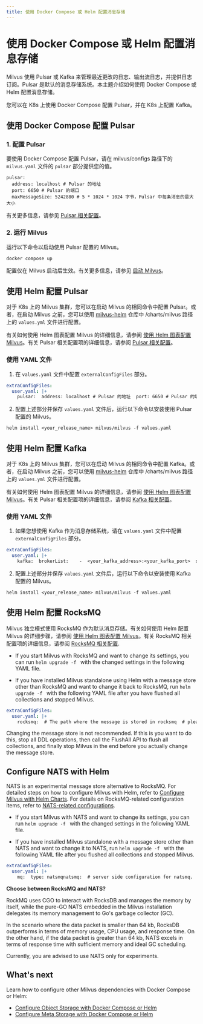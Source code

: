 ```yaml
---
title: 使用 Docker Compose 或 Helm 配置消息存储
---
```


# 使用 Docker Compose 或 Helm 配置消息存储

Milvus 使用 Pulsar 或 Kafka 来管理最近更改的日志、输出流日志，并提供日志订阅。Pulsar 是默认的消息存储系统。本主题介绍如何使用 Docker Compose 或 Helm 配置消息存储。

您可以在 K8s 上使用 Docker Compose 配置 Pulsar，并在 K8s 上配置 Kafka。

## 使用 Docker Compose 配置 Pulsar

### 1. 配置 Pulsar

要使用 Docker Compose 配置 Pulsar，请在 milvus/configs 路径下的 `milvus.yaml` 文件的 `pulsar` 部分提供您的值。

```
pulsar:
  address: localhost # Pulsar 的地址
  port: 6650 # Pulsar 的端口
  maxMessageSize: 5242880 # 5 * 1024 * 1024 字节，Pulsar 中每条消息的最大大小
```

有关更多信息，请参见 [Pulsar 相关配置](configure_pulsar.md)。

### 2. 运行 Milvus

运行以下命令以启动使用 Pulsar 配置的 Milvus。

```
docker compose up
```

<div class="alert note">配置仅在 Milvus 启动后生效。有关更多信息，请参见 <a href=https://milvus.io/docs/install_standalone-docker.md#Start-Milvus>启动 Milvus</a>。</div>

## 使用 Helm 配置 Pulsar

对于 K8s 上的 Milvus 集群，您可以在启动 Milvus 的相同命令中配置 Pulsar。或者，在启动 Milvus 之前，您可以使用 [milvus-helm](https://github.com/milvus-io/milvus-helm) 仓库中 /charts/milvus 路径上的 `values.yml` 文件进行配置。

有关如何使用 Helm 图表配置 Milvus 的详细信息，请参阅 [使用 Helm 图表配置 Milvus](configure-helm.md)。有关 Pulsar 相关配置项的详细信息，请参阅 [Pulsar 相关配置](configure_pulsar.md)。

### 使用 YAML 文件

1. 在 `values.yaml` 文件中配置 `externalConfigFiles` 部分。

```yaml
extraConfigFiles:
  user.yaml: |+
    pulsar:  address: localhost # Pulsar 的地址  port: 6650 # Pulsar 的端口  webport: 80 # Pulsar 的 Web 端口，如果直接连接而不需要代理，则应使用 8080  maxMessageSize: 5242880 # 5 * 1024 * 1024 字节，Pulsar 中每条消息的最大大小  tenant: public  namespace: default
```

2. 配置上述部分并保存 `values.yaml` 文件后，运行以下命令以安装使用 Pulsar 配置的 Milvus。

```shell
helm install <your_release_name> milvus/milvus -f values.yaml
```

## 使用 Helm 配置 Kafka

对于 K8s 上的 Milvus 集群，您可以在启动 Milvus 的相同命令中配置 Kafka。或者，在启动 Milvus 之前，您可以使用 [milvus-helm](https://github.com/milvus-io/milvus-helm) 仓库中 /charts/milvus 路径上的 `values.yml` 文件进行配置。

有关如何使用 Helm 图表配置 Milvus 的详细信息，请参阅 [使用 Helm 图表配置 Milvus](configure-helm.md)。有关 Pulsar 相关配置项的详细信息，请参阅 [Kafka 相关配置](configure_kafka.md)。

### 使用 YAML 文件

1. 如果您想使用 Kafka 作为消息存储系统，请在 `values.yaml` 文件中配置 `externalConfigFiles` 部分。

```yaml
extraConfigFiles:
  user.yaml: |+
    kafka:  brokerList:    -  <your_kafka_address>:<your_kafka_port>  saslUsername:  saslPassword:  saslMechanisms: PLAIN  securityProtocol: SASL_SSL
```

2. 配置上述部分并保存 `values.yaml` 文件后，运行以下命令以安装使用 Kafka 配置的 Milvus。

```shell
helm install <your_release_name> milvus/milvus -f values.yaml
```

## 使用 Helm 配置 RocksMQ

Milvus 独立模式使用 RocksMQ 作为默认消息存储。有关如何使用 Helm 配置 Milvus 的详细步骤，请参阅 [使用 Helm 图表配置 Milvus](configure-helm.md)。有关 RocksMQ 相关配置项的详细信息，请参阅 [RocksMQ 相关配置](configure_rocksmq.md).

- If you start Milvus with RocksMQ and want to change its settings, you can run `helm upgrade -f ` with the changed settings in the following YAML file.

- If you have installed Milvus standalone using Helm with a message store other than RocksMQ and want to change it back to RocksMQ, run `helm upgrade -f ` with the following YAML file after you have flushed all collections and stopped Milvus.

```yaml
extraConfigFiles:
  user.yaml: |+
    rocksmq:  # The path where the message is stored in rocksmq  # please adjust in embedded Milvus: /tmp/milvus/rdb_data  path: /var/lib/milvus/rdb_data  lrucacheratio: 0.06 # rocksdb cache memory ratio  rocksmqPageSize: 67108864 # 64 MB, 64 * 1024 * 1024 bytes, The size of each page of messages in rocksmq  retentionTimeInMinutes: 4320 # 3 days, 3 * 24 * 60 minutes, The retention time of the message in rocksmq.  retentionSizeInMB: 8192 # 8 GB, 8 * 1024 MB, The retention size of the message in rocksmq.  compactionInterval: 86400 # 1 day, trigger rocksdb compaction every day to remove deleted data  # compaction compression type, only support use 0,7.  # 0 means not compress, 7 will use zstd  # len of types means num of rocksdb level.  compressionTypes: [0, 0, 7, 7, 7]
```

<div class="alert warning">

Changing the message store is not recommended. If this is you want to do this, stop all DDL operations, then call the FlushAll API to flush all collections, and finally stop Milvus in the end before you actually change the message store.

</div>

## Configure NATS with Helm

NATS is an experimental message store alternative to RocksMQ. For detailed steps on how to configure Milvus with Helm, refer to [Configure Milvus with Helm Charts](configure-helm.md). For details on RocksMQ-related configuration items, refer to [NATS-related configurations](configure_nats.md).

- If you start Milvus with NATS and want to change its settings, you can run `helm upgrade -f ` with the changed settings in the following YAML file.

- If you have installed Milvus standalone with a message store other than NATS and want to change it to NATS, run `helm upgrade -f ` with the following YAML file after you flushed all collections and stopped Milvus.

```yaml
extraConfigFiles:
  user.yaml: |+
    mq:  type: natsmqnatsmq:  # server side configuration for natsmq.  server:     # 4222 by default, Port for nats server listening.    port: 4222     # /var/lib/milvus/nats by default, directory to use for JetStream storage of nats.    storeDir: /var/lib/milvus/nats     # (B) 16GB by default, Maximum size of the 'file' storage.    maxFileStore: 17179869184     # (B) 8MB by default, Maximum number of bytes in a message payload.    maxPayload: 8388608     # (B) 64MB by default, Maximum number of bytes buffered for a connection applies to client connections.    maxPending: 67108864     # (√ms) 4s by default, waiting for initialization of natsmq finished.    initializeTimeout: 4000     monitor:      # false by default, If true enable debug log messages.      debug: false       # true by default, If set to false, log without timestamps.      logTime: true       # no log file by default, Log file path relative to.. .      logFile:       # (B) 0, unlimited by default, Size in bytes after the log file rolls over to a new one.      logSizeLimit: 0     retention:      # (min) 3 days by default, Maximum age of any message in the P-channel.      maxAge: 4320       # (B) None by default, How many bytes the single P-channel may contain. Removing oldest messages if the P-channel exceeds this size.      maxBytes:      # None by default, How many message the single P-channel may contain. Removing oldest messages if the P-channel exceeds this limit.          maxMsgs:
```

<div class="alert note">

**Choose between RocksMQ and NATS?**

RockMQ uses CGO to interact with RocksDB and manages the memory by itself, while the pure-GO NATS embedded in the Milvus installation delegates its memory management to Go's garbage collector (GC).

In the scenario where the data packet is smaller than 64 kb, RocksDB outperforms in terms of memory usage, CPU usage, and response time. On the other hand, if the data packet is greater than 64 kb, NATS excels in terms of response time with sufficient memory and ideal GC scheduling.

Currently, you are advised to use NATS only for experiments.

</div>

## What's next

Learn how to configure other Milvus dependencies with Docker Compose or Helm:

- [Configure Object Storage with Docker Compose or Helm](deploy_s3.md)
- [Configure Meta Storage with Docker Compose or Helm](deploy_etcd.md)
